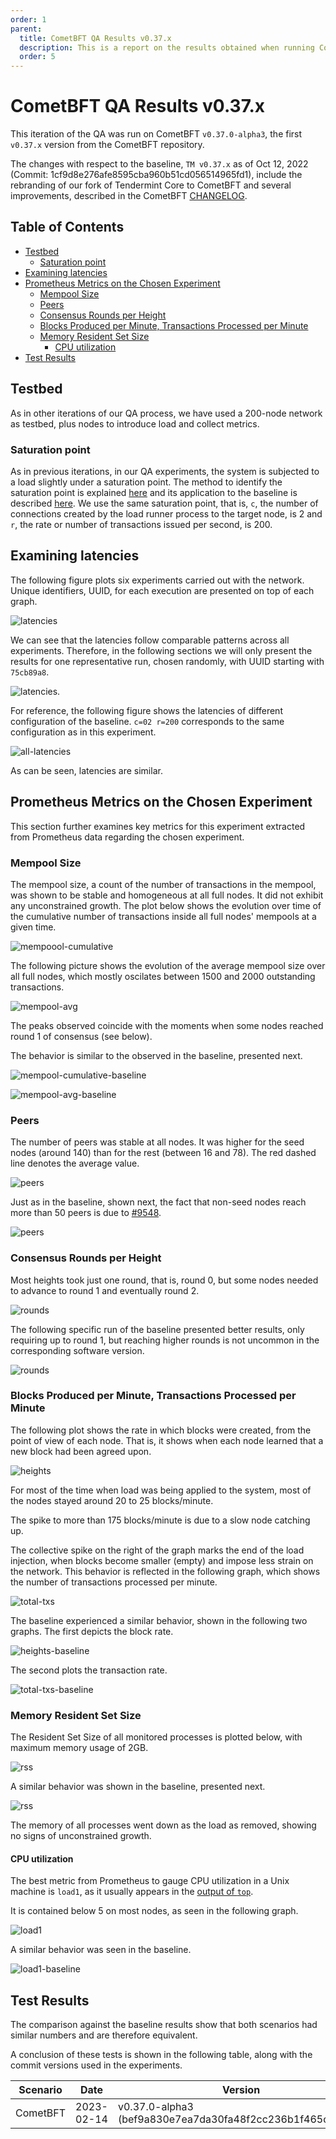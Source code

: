 ```yaml
---
order: 1
parent:
  title: CometBFT QA Results v0.37.x
  description: This is a report on the results obtained when running CometBFT v0.37.x on testnets
  order: 5
---
```


# CometBFT QA Results v0.37.x

This iteration of the QA was run on CometBFT `v0.37.0-alpha3`, the first `v0.37.x` version from the CometBFT repository.

The changes with respect to the baseline, `TM v0.37.x` as of Oct 12, 2022 (Commit: 1cf9d8e276afe8595cba960b51cd056514965fd1), include the rebranding of our fork of Tendermint Core to CometBFT and several improvements, described in the CometBFT [CHANGELOG](https://github.com/cometbft/cometbft/blob/v0.37.0-alpha.3/CHANGELOG.md).

## Table of Contents
- [Testbed](#testbed)
  - [Saturation point](#saturation-point)
- [Examining latencies](#examining-latencies)
- [Prometheus Metrics on the Chosen Experiment](#prometheus-metrics-on-the-chosen-experiment)
  - [Mempool Size](#mempool-size)
  - [Peers](#peers)
  - [Consensus Rounds per Height](#consensus-rounds-per-height)
  - [Blocks Produced per Minute, Transactions Processed per Minute](#blocks-produced-per-minute-transactions-processed-per-minute)
  - [Memory Resident Set Size](#memory-resident-set-size)
    - [CPU utilization](#cpu-utilization)
- [Test Results](#test-results)

## Testbed

As in other iterations of our QA process, we have used a 200-node network as testbed, plus nodes to introduce load and collect metrics.

### Saturation point

As in previous iterations, in our QA experiments, the system is subjected to a load slightly under a saturation point.
The method to identify the saturation point is explained [here](CometBFT-QA-34.md#finding-the-saturation-point) and its application to the baseline is described [here](TMCore-QA-37.md#finding-the-saturation-point).
We use the same saturation point, that is, `c`, the number of connections created by the load runner process to the target node, is 2 and `r`, the rate or number of transactions issued per second, is 200.

## Examining latencies

The following figure plots six experiments carried out with the network.
Unique identifiers, UUID, for each execution are presented on top of each graph.

![latencies](img37/200nodes_cmt037/all_experiments.png)

We can see that the latencies follow comparable patterns across all experiments.
Therefore, in the following sections we will only present the results for one representative run, chosen randomly, with UUID starting with `75cb89a8`.

![latencies](img37/200nodes_cmt037/e_75cb89a8-f876-4698-82f3-8aaab0b361af.png).

For reference, the following figure shows the latencies of different configuration of the baseline.
`c=02 r=200` corresponds to the same configuration as in this experiment.

![all-latencies](img37/200nodes_tm037/v037_200node_latencies.png)

As can be seen, latencies are similar.

## Prometheus Metrics on the Chosen Experiment

This section further examines key metrics for this experiment extracted from Prometheus data regarding the chosen experiment.

### Mempool Size

The mempool size, a count of the number of transactions in the mempool, was shown to be stable and homogeneous at all full nodes.
It did not exhibit any unconstrained growth.
The plot below shows the evolution over time of the cumulative number of transactions inside all full nodes' mempools at a given time.

![mempoool-cumulative](img37/200nodes_cmt037/mempool_size.png)

The following picture shows the evolution of the average mempool size over all full nodes, which mostly oscilates between 1500 and 2000 outstanding transactions.

![mempool-avg](img37/200nodes_cmt037/avg_mempool_size.png)

The peaks observed coincide with the moments when some nodes reached round 1 of consensus (see below).


The behavior is similar to the observed in the baseline, presented next.

![mempool-cumulative-baseline](img37/200nodes_tm037/mempool_size.png)

![mempool-avg-baseline](img37/200nodes_tm037/avg_mempool_size.png)


### Peers

The number of peers was stable at all nodes.
It was higher for the seed nodes (around 140) than for the rest (between 16 and 78).
The red dashed line denotes the average value.

![peers](img37/200nodes_cmt037/peers.png)

Just as in the baseline, shown next, the fact that non-seed nodes reach more than 50 peers is due to [\#9548].

![peers](img37/200nodes_tm037/peers.png)


### Consensus Rounds per Height

Most heights took just one round, that is, round 0, but some nodes needed to advance to round 1 and eventually round 2.

![rounds](img37/200nodes_cmt037/rounds.png)

The following specific run of the baseline presented better results, only requiring up to round 1, but reaching higher rounds is not uncommon in the corresponding software version.

![rounds](img37/200nodes_tm037/rounds.png)

### Blocks Produced per Minute, Transactions Processed per Minute

The following plot shows the rate in which blocks were created, from the point of view of each node.
That is, it shows when each node learned that a new block had been agreed upon.

![heights](img37/200nodes_cmt037/block_rate.png)

For most of the time when load was being applied to the system, most of the nodes stayed around 20 to 25 blocks/minute.

The spike to more than 175 blocks/minute is due to a slow node catching up.

The collective spike on the right of the graph marks the end of the load injection, when blocks become smaller (empty) and impose less strain on the network.
This behavior is reflected in the following graph, which shows the number of transactions processed per minute.

![total-txs](img37/200nodes_cmt037/total_txs_rate.png)

The baseline experienced a similar behavior, shown in the following two graphs.
The first depicts the block rate.

![heights-baseline](img37/200nodes_tm037/block_rate_regular.png)

The second plots the transaction rate.

![total-txs-baseline](img37/200nodes_tm037/total_txs_rate_regular.png)

### Memory Resident Set Size

The Resident Set Size of all monitored processes is plotted below, with maximum memory usage of 2GB.

![rss](img37/200nodes_cmt037/memory.png)

A similar behavior was shown in the baseline, presented next.

![rss](img37/200nodes_tm037/memory.png)

The memory of all processes went down as the load as removed, showing no signs of unconstrained growth.


#### CPU utilization

The best metric from Prometheus to gauge CPU utilization in a Unix machine is `load1`,
as it usually appears in the
[output of `top`](https://www.digitalocean.com/community/tutorials/load-average-in-linux).

It is contained below 5 on most nodes, as seen in the following graph.

![load1](img37/200nodes_cmt037/cpu.png)

A similar behavior was seen in the baseline.

![load1-baseline](img37/200nodes_tm037/cpu.png)


## Test Results

The comparison against the baseline results show that both scenarios had similar numbers and are therefore equivalent.

A conclusion of these tests is shown in the following table, along with the commit versions used in the experiments.

| Scenario | Date | Version | Result |
|--|--|--|--|
|CometBFT | 2023-02-14 | v0.37.0-alpha3 (bef9a830e7ea7da30fa48f2cc236b1f465cc5833) | Pass


[\#9548]: https://github.com/tendermint/tendermint/issues/9548
